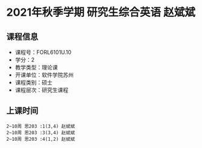 # 2021年秋季学期 研究生综合英语 赵斌斌






## 课程信息

- 课程号：FORL6101U.10
- 学分：2
- 教学类型：理论课
- 开课单位：软件学院苏州
- 课程类别：硕士
- 课程层次：研究生课程

## 上课时间

```
2~10周 思203 :1(3,4) 赵斌斌
2~10周 思203 :3(3,4) 赵斌斌
2~10周 思203 :4(1,2) 赵斌斌
```

